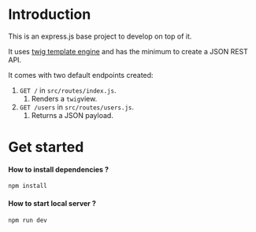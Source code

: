 # Introduction
This is an express.js base project to develop on top of it.

It uses [twig template engine](https://github.com/twigjs/twig.js/wiki) and has the minimum to create a JSON REST API.

It comes with two default endpoints created:

1. `GET /` in  `src/routes/index.js`. 
   1. Renders a `twig`view.
2. `GET /users` in  `src/routes/users.js`. 
   1. Returns a JSON payload.

# Get started

#### How to install dependencies ?
`npm install`

#### How to start local server ?
`npm run dev`